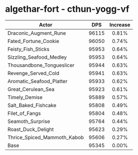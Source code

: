 # algethar-fort - cthun-yogg-vf
| Actor | DPS | Increase |
|---|:---:|:---:|
|Draconic_Augment_Rune|96115|0.81%|
|Fated_Fortune_Cookie|96050|0.74%|
|Feisty_Fish_Sticks|95953|0.64%|
|Sizzling_Seafood_Medley|95953|0.64%|
|Thousandbone_Tongueslicer|95944|0.63%|
|Revenge_Served_Cold|95941|0.63%|
|Aromatic_Seafood_Platter|95933|0.62%|
|Great_Cerulean_Sea|95923|0.61%|
|Timely_Demise|95889|0.57%|
|Salt_Baked_Fishcake|95808|0.49%|
|Filet_of_Fangs|95804|0.48%|
|Seamoth_Surprise|95764|0.44%|
|Roast_Duck_Delight|95623|0.29%|
|Thrice_Spiced_Mammoth_Kabob|95606|0.27%|
|Base|95345|0.00%|
